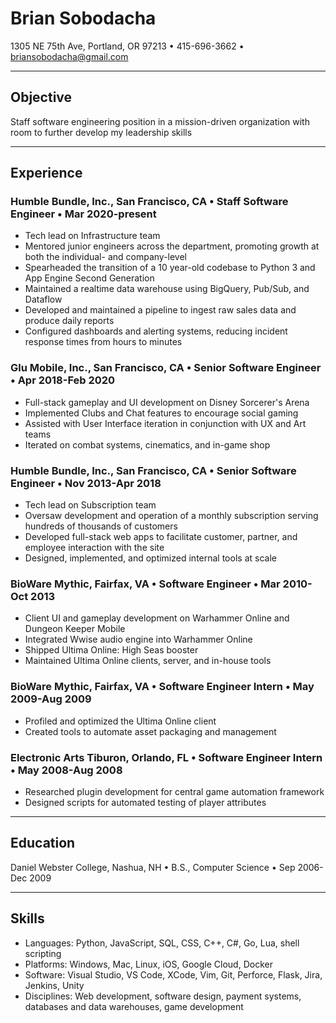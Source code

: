 # Brian Sobodacha
1305 NE 75th Ave, Portland, OR 97213 • 415-696-3662 • briansobodacha@gmail.com

---

## Objective
Staff software engineering position in a mission-driven organization with room to further develop my leadership skills

---

## Experience
### Humble Bundle, Inc., San Francisco, CA • Staff Software Engineer • Mar 2020-present
* Tech lead on Infrastructure team
* Mentored junior engineers across the department, promoting growth at both the individual- and company-level
* Spearheaded the transition of a 10 year-old codebase to Python 3 and App Engine Second Generation
* Maintained a realtime data warehouse using BigQuery, Pub/Sub, and Dataflow
* Developed and maintained a pipeline to ingest raw sales data and produce daily reports
* Configured dashboards and alerting systems, reducing incident response times from hours to minutes

### Glu Mobile, Inc., San Francisco, CA • Senior Software Engineer • Apr 2018-Feb 2020
* Full-stack gameplay and UI development on Disney Sorcerer's Arena
* Implemented Clubs and Chat features to encourage social gaming
* Assisted with User Interface iteration in conjunction with UX and Art teams
* Iterated on combat systems, cinematics, and in-game shop

### Humble Bundle, Inc., San Francisco, CA • Senior Software Engineer • Nov 2013-Apr 2018
* Tech lead on Subscription team
* Oversaw development and operation of a monthly subscription serving hundreds of thousands of customers
* Developed full-stack web apps to facilitate customer, partner, and employee interaction with the site
* Designed, implemented, and optimized internal tools at scale

### BioWare Mythic, Fairfax, VA • Software Engineer • Mar 2010-Oct 2013
* Client UI and gameplay development on Warhammer Online and Dungeon Keeper Mobile
* Integrated Wwise audio engine into Warhammer Online
* Shipped Ultima Online: High Seas booster
* Maintained Ultima Online clients, server, and in-house tools

### BioWare Mythic, Fairfax, VA • Software Engineer Intern • May 2009-Aug 2009
* Profiled and optimized the Ultima Online client
* Created tools to automate asset packaging and management

### Electronic Arts Tiburon, Orlando, FL • Software Engineer Intern • May 2008-Aug 2008
* Researched plugin development for central game automation framework
* Designed scripts for automated testing of player attributes

---

## Education
Daniel Webster College, Nashua, NH • B.S., Computer Science • Sep 2006-Dec 2009

---

## Skills
* Languages: Python, JavaScript, SQL, CSS, C++, C#, Go, Lua, shell scripting
* Platforms: Windows, Mac, Linux, iOS, Google Cloud, Docker
* Software: Visual Studio, VS Code, XCode, Vim, Git, Perforce, Flask, Jira, Jenkins, Unity
* Disciplines: Web development, software design, payment systems, databases and data warehouses, game development
